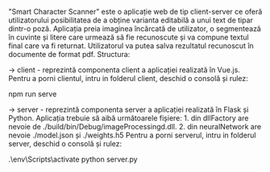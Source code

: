 "Smart Character Scanner" este o aplicație web de tip client-server ce oferă utilizatorului posibilitatea de a obține varianta editabilă 
a unui text de tipar dintr-o poză. Aplicația preia imaginea încărcată de utilizator, o segmentează în cuvinte și litere care urmează să
fie recunoscute și va compune textul final care va fi returnat. Utilizatorul va putea salva rezultatul recunoscut în documente de format
pdf. Structura:

-> client - reprezintă componenta client a aplicației realizată în Vue.js. Pentru a porni clientul, intru in folderul client, deschid o
consolă și rulez: 

npm run serve

-> server - reprezintă componenta server a aplicației realizată în Flask și Python. Aplicația trebuie să aibă următoarele fișiere:
	1. din dllFactory are nevoie de ./build/bin/Debug/imageProcessingd.dll.
	2. din neuralNetwork are nevoie ./model.json și ./weights.h5
	Pentru a porni serverul, intru in folderul server, deschid o consolă și rulez:

.\env\Scripts\activate
python server.py